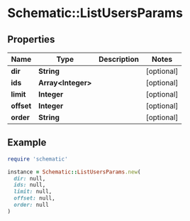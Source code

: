 # Schematic::ListUsersParams

## Properties

| Name | Type | Description | Notes |
| ---- | ---- | ----------- | ----- |
| **dir** | **String** |  | [optional] |
| **ids** | **Array&lt;Integer&gt;** |  | [optional] |
| **limit** | **Integer** |  | [optional] |
| **offset** | **Integer** |  | [optional] |
| **order** | **String** |  | [optional] |

## Example

```ruby
require 'schematic'

instance = Schematic::ListUsersParams.new(
  dir: null,
  ids: null,
  limit: null,
  offset: null,
  order: null
)
```

